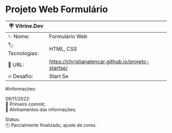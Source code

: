 # Projeto Web Formulário

| :placard: Vitrine.Dev |     |
| -------------  | --- |
| :sparkles: Nome:       | Formulário Web
| :label: Tecnologias:| HTML, CSS
| :rocket: URL:        | https://christianalencar.github.io/projeto-startse/
| :fire: Desafio:    | Start Se


#Informações:

09/11/2022:<br>
:red_circle: Primeiro commit;<br>
:red_circle: Alinhamentos das informações;
           
Status:<br>
:clock10: Parcialmente finalizado, ajuste de cores.
